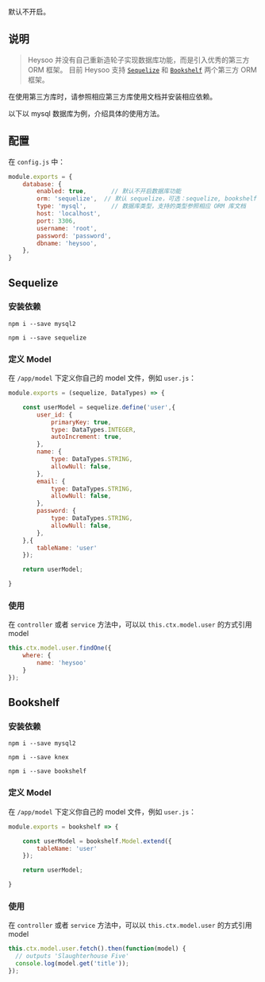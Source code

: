 <p class="tip">
  默认不开启。
</p>

## 说明
> Heysoo 并没有自己重新造轮子实现数据库功能，而是引入优秀的第三方 ORM 框架。
目前 Heysoo 支持 [`Sequelize`](http://docs.sequelizejs.com) 和 [`Bookshelf`](http://bookshelfjs.org) 两个第三方 ORM 框架。

<p class="tip">
  在使用第三方库时，请参照相应第三方库使用文档并安装相应依赖。
</p>

以下以 mysql 数据库为例，介绍具体的使用方法。

## 配置
在 `config.js` 中：
```js
module.exports = {
	database: {
		enabled: true, 		 // 默认不开启数据库功能
		orm: 'sequelize',  // 默认 sequelize，可选：sequelize, bookshelf
		type: 'mysql', 		 // 数据库类型，支持的类型参照相应 ORM 库文档
		host: 'localhost',
		port: 3306,
		username: 'root',
		password: 'password',
		dbname: 'heysoo',
	},
}
```

## Sequelize

### 安装依赖
`npm i --save mysql2`

`npm i --save sequelize`

### 定义 Model
在 `/app/model` 下定义你自己的 model 文件，例如 `user.js`：
```js
module.exports = (sequelize, DataTypes) => {

	const userModel = sequelize.define('user',{
		user_id: {
			primaryKey: true,
			type: DataTypes.INTEGER,
			autoIncrement: true,
		},
		name: {
			type: DataTypes.STRING,
			allowNull: false,
		},
		email: {
			type: DataTypes.STRING,
			allowNull: false,
		},
		password: {
			type: DataTypes.STRING,
			allowNull: false,
		},
	},{
		tableName: 'user'
	});

	return userModel;

}
```

### 使用
在 `controller` 或者 `service` 方法中，可以以 `this.ctx.model.user` 的方式引用 model
```js
this.ctx.model.user.findOne({
	where: {
		name: 'heysoo'
	}
});
```

## Bookshelf

### 安装依赖
`npm i --save mysql2`

`npm i --save knex`

`npm i --save bookshelf`


### 定义 Model
在 `/app/model` 下定义你自己的 model 文件，例如 `user.js`：
```js
module.exports = bookshelf => {

	const userModel = bookshelf.Model.extend({
		tableName: 'user'
	});

	return userModel;

}
```

### 使用
在 `controller` 或者 `service` 方法中，可以以 `this.ctx.model.user` 的方式引用 model
```js
this.ctx.model.user.fetch().then(function(model) {
  // outputs 'Slaughterhouse Five'
  console.log(model.get('title'));
});
```
